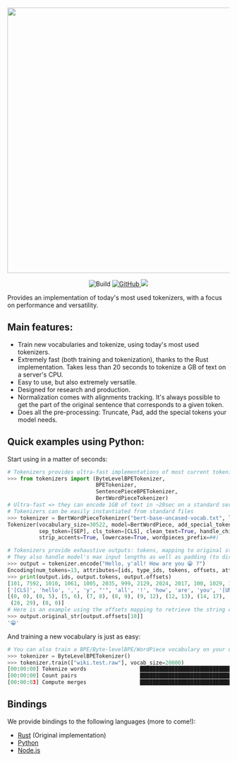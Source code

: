 <p align="center">
    <br>
    <img src="https://huggingface.co/landing/assets/tokenizers/tokenizers-logo.png" width="600"/>
    <br>
<p>
<p align="center">
    <img alt="Build" src="https://github.com/huggingface/tokenizers/workflows/Rust/badge.svg">
    <a href="https://github.com/huggingface/tokenizers/blob/master/LICENSE">
        <img alt="GitHub" src="https://img.shields.io/github/license/huggingface/tokenizers.svg?color=blue&cachedrop">
    </a>
    </a>
    <a href="https://pepy.tech/project/tokenizers/week">
        <img src="https://pepy.tech/badge/tokenizers/week" />
    </a>
</p>

Provides an implementation of today's most used tokenizers, with a focus on performance and
versatility.

## Main features:

 - Train new vocabularies and tokenize, using today's most used tokenizers.
 - Extremely fast (both training and tokenization), thanks to the Rust implementation. Takes
   less than 20 seconds to tokenize a GB of text on a server's CPU.
 - Easy to use, but also extremely versatile.
 - Designed for research and production.
 - Normalization comes with alignments tracking. It's always possible to get the part of the
   original sentence that corresponds to a given token.
 - Does all the pre-processing: Truncate, Pad, add the special tokens your model needs.
 
## Quick examples using Python:

Start using in a matter of seconds:

```python
# Tokenizers provides ultra-fast implementations of most current tokenizers:
>>> from tokenizers import (ByteLevelBPETokenizer,
                            BPETokenizer,
                            SentencePieceBPETokenizer,
                            BertWordPieceTokenizer)
# Ultra-fast => they can encode 1GB of text in ~20sec on a standard server's CPU
# Tokenizers can be easily instantiated from standard files
>>> tokenizer = BertWordPieceTokenizer("bert-base-uncased-vocab.txt", lowercase=True)
Tokenizer(vocabulary_size=30522, model=BertWordPiece, add_special_tokens=True, unk_token=[UNK], 
          sep_token=[SEP], cls_token=[CLS], clean_text=True, handle_chinese_chars=True, 
          strip_accents=True, lowercase=True, wordpieces_prefix=##)

# Tokenizers provide exhaustive outputs: tokens, mapping to original string, attention/special token masks.
# They also handle model's max input lengths as well as padding (to directly encode in padded batches)
>>> output = tokenizer.encode("Hello, y'all! How are you 😁 ?")
Encoding(num_tokens=13, attributes=[ids, type_ids, tokens, offsets, attention_mask, special_tokens_mask, overflowing, original_str, normalized_str])
>>> print(output.ids, output.tokens, output.offsets)
[101, 7592, 1010, 1061, 1005, 2035, 999, 2129, 2024, 2017, 100, 1029, 102]
['[CLS]', 'hello', ',', 'y', "'", 'all', '!', 'how', 'are', 'you', '[UNK]', '?', '[SEP]']
[(0, 0), (0, 5), (5, 6), (7, 8), (8, 9), (9, 12), (12, 13), (14, 17), (18, 21), (22, 25), (26, 27),
 (28, 29), (0, 0)]
# Here is an example using the offsets mapping to retrieve the string coresponding to the 10th token:
>>> output.original_str[output.offsets[10]]
'😁'
```

And training a new vocabulary is just as easy:

```python
# You can also train a BPE/Byte-levelBPE/WordPiece vocabulary on your own files
>>> tokenizer = ByteLevelBPETokenizer()
>>> tokenizer.train(["wiki.test.raw"], vocab_size=20000)
[00:00:00] Tokenize words                 ████████████████████████████████████████   20993/20993
[00:00:00] Count pairs                    ████████████████████████████████████████   20993/20993
[00:00:03] Compute merges                 ████████████████████████████████████████   19375/19375
```

## Bindings

We provide bindings to the following languages (more to come!):
  - [Rust](https://github.com/huggingface/tokenizers/tree/master/tokenizers) (Original implementation)
  - [Python](https://github.com/huggingface/tokenizers/tree/master/bindings/python)
  - [Node.js](https://github.com/huggingface/tokenizers/tree/master/bindings/node)
